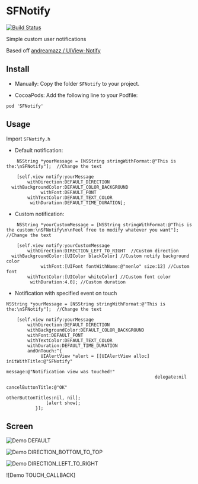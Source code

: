 SFNotify
=============

[![Build Status](https://travis-ci.org/sferrini/SFNotify.png?branch=master)](https://travis-ci.org/sferrini/SFNotify)

Simple custom user notifications

Based off [andreamazz / UIView-Notify](https://github.com/andreamazz/UIView-Notify)

Install
--------------------

* Manually:
Copy the folder ```SFNotify``` to your project.


* CocoaPods: Add the following line to your Podfile:

```
pod 'SFNotify'
```

Usage
--------------------
Import ```SFNotify.h```

* Default notification:

```		objc
    NSString *yourMessage = [NSString stringWithFormat:@"This is the:\nSFNotify"];  //Change the text
    
    [self.view notify:yourMessage
        withDirection:DEFAULT_DIRECTION
  withBackgroundColor:DEFAULT_COLOR_BACKGROUND
             withFont:DEFAULT_FONT
        withTextColor:DEFAULT_TEXT_COLOR
         withDuration:DEFAULT_TIME_DURATION];
```

* Custom notification:

```		objc
    NSString *yourCustomMessage = [NSString stringWithFormat:@"This is the custom:\nSFNotify\n\nFeel free to modify whatever you want"];  //Change the text
    
    [self.view notify:yourCustomMessage
        withDirection:DIRECTION_LEFT_TO_RIGHT  //Custom direction
  withBackgroundColor:[UIColor blackColor] //Custom notify background color
             withFont:[UIFont fontWithName:@"menlo" size:12] //Custom font
        withTextColor:[UIColor whiteColor] //Custom font color
         withDuration:4.0]; //Custom duration

```

* Notification with specified event on touch

```		objc
NSString *yourMessage = [NSString stringWithFormat:@"This is the:\nSFNotify"];  //Change the text
    
    [self.view notify:yourMessage
        withDirection:DEFAULT_DIRECTION
        withBackgroundColor:DEFAULT_COLOR_BACKGROUND
        withFont:DEFAULT_FONT
        withTextColor:DEFAULT_TEXT_COLOR
        withDuration:DEFAULT_TIME_DURATION
        andOnTouch:^{
             UIAlertView *alert = [[UIAlertView alloc] initWithTitle:@"SFNotify"
                                                        message:@"Notification view was touched!"
                                                        delegate:nil
                                                        cancelButtonTitle:@"OK"
                                                        otherButtonTitles:nil, nil];
               [alert show];
           }];

```

Screen
--------------------

![Demo DEFAULT](https://raw.github.com/sferrini/SFNotify/master/Demo/Demo/Screen/DEFAULT.gif)

![Demo DIRECTION_BOTTOM_TO_TOP](https://raw.github.com/sferrini/SFNotify/master/Demo/Demo/Screen/DIRECTION_BOTTOM_TO_TOP.gif)

![Demo DIRECTION_LEFT_TO_RIGHT](https://raw.github.com/sferrini/SFNotify/master/Demo/Demo/Screen/DIRECTION_LEFT_TO_RIGHT.gif)

![Demo TOUCH_CALLBACK]
